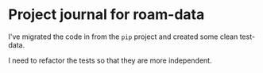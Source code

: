 # Project journal for roam-data

I've migrated the code in from the `pip` project and created some clean test-data.

I need to refactor the tests so that they are more independent.





